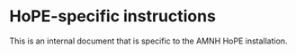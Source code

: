 # HoPE-specific instructions

This is an internal document that is specific to the AMNH HoPE installation.
